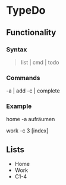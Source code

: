 # TypeDo

## Functionality

### Syntax

> list | cmd | todo

### Commands

-a | add
-c | complete

### Example

home -a aufräumen

work -c 3 [index]

## Lists

- Home
- Work
- C1-4
